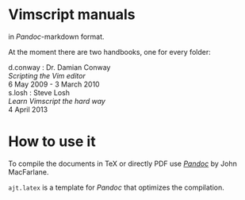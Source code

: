 Vimscript manuals
=================

in _Pandoc_-markdown format.

At the moment there are two handbooks, one for every folder:

d.conway
:	Dr. Damian Conway   
	_Scripting the Vim editor_   
	6 May 2009 - 3 March 2010   
s.losh
:	Steve Losh   
	_Learn Vimscript the hard way_   
	4 April 2013   


How to use it
=============

To compile the documents in TeX or directly PDF use
[_Pandoc_](http://johnmacfarlane.net/pandoc/) by John MacFarlane.

`ajt.latex` is a template for _Pandoc_ that optimizes the compilation. 
